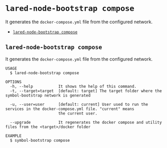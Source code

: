 `lared-node-bootstrap compose`
==============================

It generates the `docker-compose.yml` file from the configured network.

* [`lared-node-bootstrap compose`](#lared-node-bootstrap-compose)

## `lared-node-bootstrap compose`

It generates the `docker-compose.yml` file from the configured network.

```
USAGE
  $ lared-node-bootstrap compose

OPTIONS
  -h, --help           It shows the help of this command.
  -t, --target=target  [default: target] The target folder where the symbol-bootstrap network is generated

  -u, --user=user      [default: current] User used to run the services in the docker-compose.yml file. "current" means
                       the current user.

  --upgrade            It regenerates the docker compose and utility files from the <target>/docker folder

EXAMPLE
  $ symbol-bootstrap compose
```
